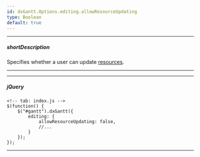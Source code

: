 ```yaml
---
id: dxGantt.Options.editing.allowResourceUpdating
type: Boolean
default: true
---
```

---
##### shortDescription
Specifies whether a user can update [resources](/api-reference/10%20UI%20Widgets/dxGantt/1%20Configuration/resources '{basewidgetpath}/Configuration/#resources').

---
---
##### jQuery

    <!-- tab: index.js -->
    $(function() {
        $("#gantt").dxGantt({
            editing: {
                allowResourceUpdating: false, 
                //...
            }
        });
    }); 

---
